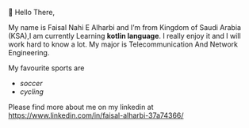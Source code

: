  👋 Hello There,
 
 My name is Faisal Nahi E Alharbi and I’m from Kingdom of Saudi Arabia (KSA),I am currently Learning **kotlin language**. 
 I really enjoy it and I will work hard to know a lot. My major is Telecommunication And Network Engineering. 
 
 My favourite sports are 
 
 * *soccer*
 * *cycling* 
  
 Please find more about me on my linkedin at https://www.linkedin.com/in/faisal-alharbi-37a74366/
 

<!---
Faisal9faisal/Faisal9faisal is a ✨ special ✨ repository because its `README.md` (this file) appears on your GitHub profile.
You can click the Preview link to take a look at your changes.
--->
